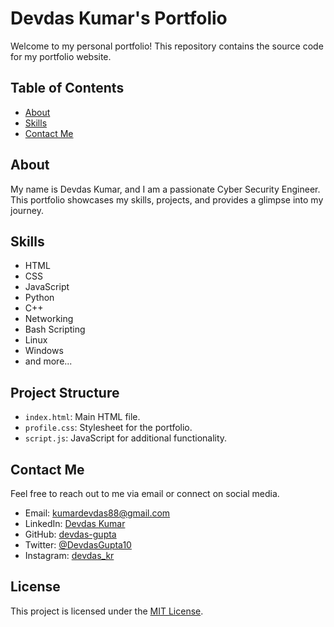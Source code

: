 # Devdas Kumar's Portfolio

Welcome to my personal portfolio! This repository contains the source code for my portfolio website.

## Table of Contents

- [About](#about)
- [Skills](#skills)
- [Contact Me](#contact-me)

## About

My name is Devdas Kumar, and I am a passionate Cyber Security Engineer. This portfolio showcases my skills, projects, and provides a glimpse into my journey.

## Skills

- HTML
- CSS
- JavaScript
- Python
- C++
- Networking
- Bash Scripting
- Linux
- Windows
- and more...

## Project Structure

- `index.html`: Main HTML file.
- `profile.css`: Stylesheet for the portfolio.
- `script.js`: JavaScript for additional functionality.

## Contact Me

Feel free to reach out to me via email or connect on social media.

- Email: kumardevdas88@gmail.com
- LinkedIn: [Devdas Kumar](https://www.linkedin.com/in/devdas-kumar-889055234/)
- GitHub: [devdas-gupta](https://github.com/devdas-gupta)
- Twitter: [@DevdasGupta10](https://twitter.com/DevdasGupta10)
- Instagram: [devdas_kr](https://www.instagram.com/devdas_kr/)

## License

This project is licensed under the [MIT License](LICENSE).

